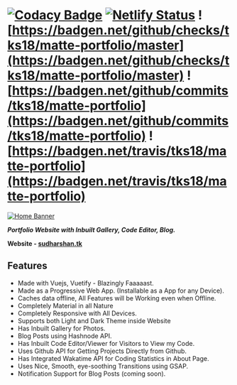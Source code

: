 # [![Codacy Badge](https://app.codacy.com/project/badge/Grade/52a27169249242339aaaa0b686f0e785)](https://www.codacy.com/gh/tks18/matte-portfolio/dashboard?utm_source=github.com&utm_medium=referral&utm_content=tks18/matte-portfolio&utm_campaign=Badge_Grade) [![Netlify Status](https://api.netlify.com/api/v1/badges/6b9fff88-ce0f-4c57-ac89-fab309232f4e/deploy-status)](https://app.netlify.com/sites/portfolio-shantk/deploys) ![https://badgen.net/github/checks/tks18/matte-portfolio/master](https://badgen.net/github/checks/tks18/matte-portfolio/master) ![https://badgen.net/github/commits/tks18/matte-portfolio](https://badgen.net/github/commits/tks18/matte-portfolio) ![https://badgen.net/travis/tks18/matte-portfolio](https://badgen.net/travis/tks18/matte-portfolio)

[![Home Banner](https://i.ibb.co/v1WvYQG/Home-Banner.png)](https://sudharshan.tk)

**_Portfolio Website with Inbuilt Gallery, Code Editor, Blog._**

**Website - [sudharshan.tk](https://sudharshan.tk)**

## Features

- Made with Vuejs, Vuetify - Blazingly Faaaaast.
- Made as a Progressive Web App. (Installable as a App for any Device).
- Caches data offline, All Features will be Working even when Offline.
- Completely Material in all Nature
- Completely Responsive with All Devices.
- Supports both Light and Dark Theme inside Website
- Has Inbuilt Gallery for Photos.
- Blog Posts using Hashnode API.
- Has Inbuilt Code Editor/Viewer for Visitors to View my Code.
- Uses Github API for Getting Projects Directly from Github.
- Has Integrated Wakatime API for Coding Statistics in About Page.
- Uses Nice, Smooth, eye-soothing Transitions using GSAP.
- Notification Support for Blog Posts (coming soon).
